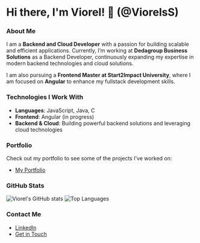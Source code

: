 # Hi there, I'm Viorel! 👋 (@ViorelsS)

### About Me
I am a **Backend and Cloud Developer** with a passion for building scalable and efficient applications. Currently, I’m working at **Dedagroup Business Solutions** as a Backend Developer, continuously expanding my expertise in modern backend technologies and cloud solutions.

I am also pursuing a **Frontend Master at Start2Impact University**, where I am focused on **Angular** to enhance my fullstack development skills.

### Technologies I Work With
- **Languages**: JavaScript, Java, C
- **Frontend**: Angular (in progress)
- **Backend & Cloud**: Building powerful backend solutions and leveraging cloud technologies

### Portfolio
Check out my portfolio to see some of the projects I’ve worked on:
- [My Portfolio](https://viorelss.github.io/html-css-s2i/)

### GitHub Stats
![Viorel's GitHub stats](https://github-readme-stats.vercel.app/api?username=ViorelsS&show_icons=true&theme=radical)
![Top Languages](https://github-readme-stats.vercel.app/api/top-langs/?username=ViorelsS&layout=compact&theme=radical)

### Contact Me
- [LinkedIn](https://www.linkedin.com/in/viorel-s/)
- [Get in Touch](https://viorelss.github.io/html-css-s2i/#contacts)

